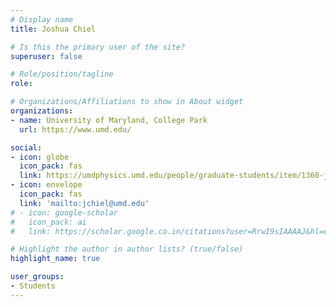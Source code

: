 ```yaml
---
# Display name
title: Joshua Chiel

# Is this the primary user of the site?
superuser: false

# Role/position/tagline
role: 

# Organizations/Affiliations to show in About widget
organizations:
- name: University of Maryland, College Park
  url: https://www.umd.edu/

social:
- icon: globe
  icon_pack: fas
  link: https://umdphysics.umd.edu/people/graduate-students/item/1360-jchiel.html
- icon: envelope
  icon_pack: fas
  link: 'mailto:jchiel@umd.edu'
# - icon: google-scholar
#   icon_pack: ai
#   link: https://scholar.google.co.in/citations?user=RrwI9sIAAAAJ&hl=en

# Highlight the author in author lists? (true/false)
highlight_name: true

user_groups:
- Students
---
```

